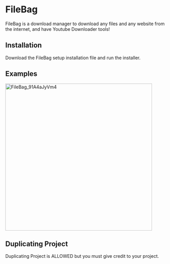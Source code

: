 # FileBag

FileBag is a download manager to download any files and any website from the internet, and have Youtube Downloader tools!

## Installation

Download the FileBag setup installation file and run the installer.

## Examples
<img width="458" alt="FileBag_91A4aJyVm4" src="https://user-images.githubusercontent.com/78033120/134186237-c43f7e3b-3319-46d1-9a69-ae6b67bcf3c5.png">

## Duplicating Project
Duplicating Project is ALLOWED but you must give credit to your project.
